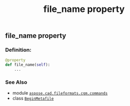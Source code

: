 ﻿---
title: file_name property
second_title: Aspose.CAD for Python via .NET API References
description: 
type: docs
weight: 80
url: /python-net/aspose.cad.fileformats.cgm.commands/beginmetafile/file_name/
is_root: false
---

## file_name property

### Definition:
```python
@property
def file_name(self):
    ...
```

### See Also
* module [`aspose.cad.fileformats.cgm.commands`](../../)
* class [`BeginMetafile`](/cad/python-net/aspose.cad.fileformats.cgm.commands/beginmetafile)
